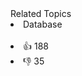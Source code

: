 <div><div>Related Topics</div><div><li>Database</li></div></div><br><div><li>👍 188</li><li>👎 35</li></div>
